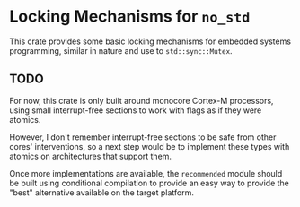 # Locking Mechanisms for `no_std`
This crate provides some basic locking mechanisms for embedded systems programming, similar in nature and use to `std::sync::Mutex`.

## TODO
For now, this crate is only built around monocore Cortex-M processors, using small interrupt-free sections to work with flags as if they were atomics.

However, I don't remember interrupt-free sections to be safe from other cores' interventions, so a next step would be to implement these types with atomics on architectures that support them.

Once more implementations are available, the `recommended` module should be built using conditional compilation to provide an easy way to provide the "best" alternative available on the target platform.